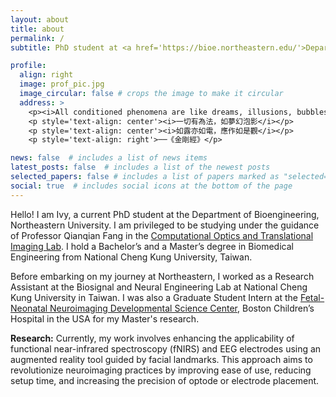```yaml
---
layout: about
title: about
permalink: /
subtitle: PhD student at <a href='https://bioe.northeastern.edu/'>Department of Bioengineering, Northeastern University</a>

profile:
  align: right
  image: prof_pic.jpg
  image_circular: false # crops the image to make it circular
  address: >
    <p><i>All conditioned phenomena are like dreams, illusions, bubbles, shadows; Like dew and lightning. One should contemplate them in this way.</i> ── from Vajracchedika Prajnaparamita Sutra (Diamond Sutra)</p>
    <p style='text-align: center'><i>一切有為法，如夢幻泡影</i></p>
    <p style='text-align: center'><i>如露亦如電，應作如是觀</i></p>
    <p style='text-align: right'>──《金剛經》</p>

news: false  # includes a list of news items
latest_posts: false  # includes a list of the newest posts
selected_papers: false # includes a list of papers marked as "selected={true}"
social: true  # includes social icons at the bottom of the page
---
```


Hello! I am Ivy, a current PhD student at the Department of Bioengineering, Northeastern University. I am privileged to be studying under the guidance of Professor Qianqian Fang in the <a href= 'http://fanglab.org/wiki/'>Computational Optics and Translational Imaging Lab</a>. I hold a Bachelor’s and a Master’s degree in Biomedical Engineering from National Cheng Kung University, Taiwan.

Before embarking on my journey at Northeastern, I worked as a Research Assistant at the Biosignal and Neural Engineering Lab at National Cheng Kung University in Taiwan. I was also a Graduate Student Intern at the <a href='https://www.fnndsc.org/fnndsc-student-internship'>Fetal-Neonatal Neuroimaging Developmental Science Center</a>, Boston Children’s Hospital in the USA for my Master's research.

<b>Research:</b> Currently, my work involves enhancing the applicability of functional near-infrared spectroscopy (fNIRS) and EEG electrodes using an augmented reality tool guided by facial landmarks. This approach aims to revolutionize neuroimaging practices by improving ease of use, reducing setup time, and increasing the precision of optode or electrode placement.


<!-- Write your biography here. Tell the world about yourself. Link to your favorite [subreddit](http://reddit.com). You can put a picture in, too. The code is already in, just name your picture `prof_pic.jpg` and put it in the `img/` folder.

Put your address / P.O. box / other info right below your picture. You can also disable any of these elements by editing `profile` property of the YAML header of your `_pages/about.md`. Edit `_bibliography/papers.bib` and Jekyll will render your [publications page](/al-folio/publications/) automatically.

Link to your social media connections, too. This theme is set up to use [Font Awesome icons](http://fortawesome.github.io/Font-Awesome/) and [Academicons](https://jpswalsh.github.io/academicons/), like the ones below. Add your Facebook, Twitter, LinkedIn, Google Scholar, or just disable all of them. -->
